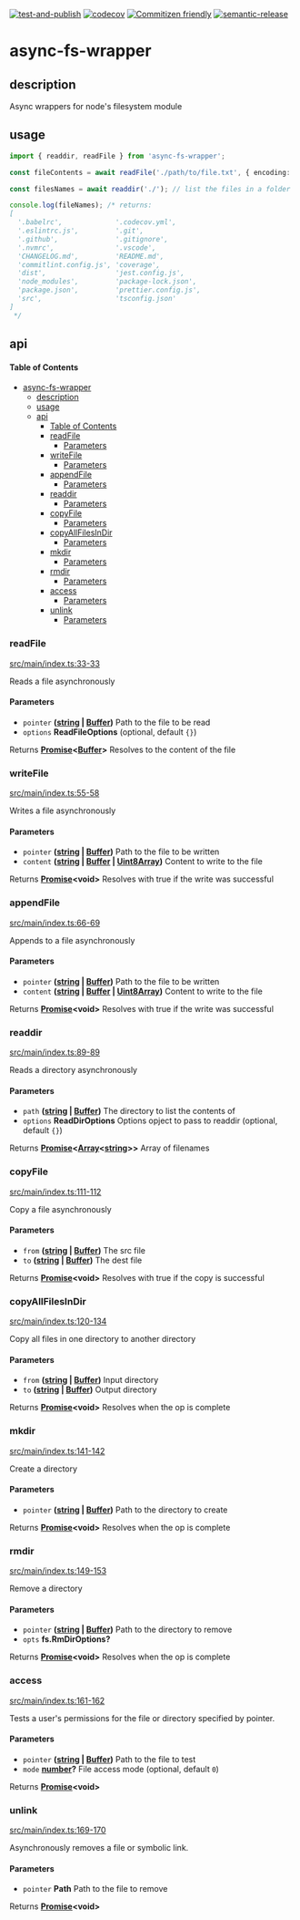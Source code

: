 [![test-and-publish](https://github.com/bbeesley/async-fs/actions/workflows/test-and-publish.yml/badge.svg)](https://github.com/bbeesley/async-fs/actions/workflows/test-and-publish.yml) [![codecov](https://codecov.io/gh/bbeesley/async-fs/branch/master/graph/badge.svg)](https://codecov.io/gh/bbeesley/async-fs) [![Commitizen friendly](https://img.shields.io/badge/commitizen-friendly-brightgreen.svg)](http://commitizen.github.io/cz-cli/) [![semantic-release](https://img.shields.io/badge/%20%20%F0%9F%93%A6%F0%9F%9A%80-semantic--release-e10079.svg)](https://github.com/semantic-release/semantic-release)

# async-fs-wrapper

## description

Async wrappers for node's filesystem module

## usage

```typescript
import { readdir, readFile } from 'async-fs-wrapper';

const fileContents = await readFile('./path/to/file.txt', { encoding: 'utf8' }); // get the content of a file

const filesNames = await readdir('./'); // list the files in a folder

console.log(fileNames); /* returns:
[
  '.babelrc',             '.codecov.yml',
  '.eslintrc.js',         '.git',
  '.github',              '.gitignore',
  '.nvmrc',               '.vscode',
  'CHANGELOG.md',         'README.md',
  'commitlint.config.js', 'coverage',
  'dist',                 'jest.config.js',
  'node_modules',         'package-lock.json',
  'package.json',         'prettier.config.js',
  'src',                  'tsconfig.json'
]
 */
```

## api

<!-- Generated by documentation.js. Update this documentation by updating the source code. -->

#### Table of Contents

- [async-fs-wrapper](#async-fs-wrapper)
  - [description](#description)
  - [usage](#usage)
  - [api](#api)
      - [Table of Contents](#table-of-contents)
    - [readFile](#readfile)
      - [Parameters](#parameters)
    - [writeFile](#writefile)
      - [Parameters](#parameters-1)
    - [appendFile](#appendfile)
      - [Parameters](#parameters-2)
    - [readdir](#readdir)
      - [Parameters](#parameters-3)
    - [copyFile](#copyfile)
      - [Parameters](#parameters-4)
    - [copyAllFilesInDir](#copyallfilesindir)
      - [Parameters](#parameters-5)
    - [mkdir](#mkdir)
      - [Parameters](#parameters-6)
    - [rmdir](#rmdir)
      - [Parameters](#parameters-7)
    - [access](#access)
      - [Parameters](#parameters-8)
    - [unlink](#unlink)
      - [Parameters](#parameters-9)

### readFile

[src/main/index.ts:33-33](https://github.com/bbeesley/async-fs/blob/6ba2a23e957fbda23a753aaed7382e0fdc12671f/src/main/index.ts#L33-L33 "Source code on GitHub")

Reads a file asynchronously

#### Parameters

*   `pointer` **([string](https://developer.mozilla.org/docs/Web/JavaScript/Reference/Global_Objects/String) | [Buffer](https://nodejs.org/api/buffer.html))** Path to the file to be read
*   `options` **ReadFileOptions**  (optional, default `{}`)

Returns **[Promise](https://developer.mozilla.org/docs/Web/JavaScript/Reference/Global_Objects/Promise)<[Buffer](https://nodejs.org/api/buffer.html)>** Resolves to the content of the file

### writeFile

[src/main/index.ts:55-58](https://github.com/bbeesley/async-fs/blob/6ba2a23e957fbda23a753aaed7382e0fdc12671f/src/main/index.ts#L55-L58 "Source code on GitHub")

Writes a file asynchronously

#### Parameters

*   `pointer` **([string](https://developer.mozilla.org/docs/Web/JavaScript/Reference/Global_Objects/String) | [Buffer](https://nodejs.org/api/buffer.html))** Path to the file to be written
*   `content` **([string](https://developer.mozilla.org/docs/Web/JavaScript/Reference/Global_Objects/String) | [Buffer](https://nodejs.org/api/buffer.html) | [Uint8Array](https://developer.mozilla.org/docs/Web/JavaScript/Reference/Global_Objects/Uint8Array))** Content to write to the file

Returns **[Promise](https://developer.mozilla.org/docs/Web/JavaScript/Reference/Global_Objects/Promise)\<void>** Resolves with true if the write was successful

### appendFile

[src/main/index.ts:66-69](https://github.com/bbeesley/async-fs/blob/6ba2a23e957fbda23a753aaed7382e0fdc12671f/src/main/index.ts#L66-L69 "Source code on GitHub")

Appends to a file asynchronously

#### Parameters

*   `pointer` **([string](https://developer.mozilla.org/docs/Web/JavaScript/Reference/Global_Objects/String) | [Buffer](https://nodejs.org/api/buffer.html))** Path to the file to be written
*   `content` **([string](https://developer.mozilla.org/docs/Web/JavaScript/Reference/Global_Objects/String) | [Buffer](https://nodejs.org/api/buffer.html) | [Uint8Array](https://developer.mozilla.org/docs/Web/JavaScript/Reference/Global_Objects/Uint8Array))** Content to write to the file

Returns **[Promise](https://developer.mozilla.org/docs/Web/JavaScript/Reference/Global_Objects/Promise)\<void>** Resolves with true if the write was successful

### readdir

[src/main/index.ts:89-89](https://github.com/bbeesley/async-fs/blob/6ba2a23e957fbda23a753aaed7382e0fdc12671f/src/main/index.ts#L89-L89 "Source code on GitHub")

Reads a directory asynchronously

#### Parameters

*   `path` **([string](https://developer.mozilla.org/docs/Web/JavaScript/Reference/Global_Objects/String) | [Buffer](https://nodejs.org/api/buffer.html))** The directory to list the contents of
*   `options` **ReadDirOptions** Options opject to pass to readdir (optional, default `{}`)

Returns **[Promise](https://developer.mozilla.org/docs/Web/JavaScript/Reference/Global_Objects/Promise)<[Array](https://developer.mozilla.org/docs/Web/JavaScript/Reference/Global_Objects/Array)<[string](https://developer.mozilla.org/docs/Web/JavaScript/Reference/Global_Objects/String)>>** Array of filenames

### copyFile

[src/main/index.ts:111-112](https://github.com/bbeesley/async-fs/blob/6ba2a23e957fbda23a753aaed7382e0fdc12671f/src/main/index.ts#L111-L112 "Source code on GitHub")

Copy a file asynchronously

#### Parameters

*   `from` **([string](https://developer.mozilla.org/docs/Web/JavaScript/Reference/Global_Objects/String) | [Buffer](https://nodejs.org/api/buffer.html))** The src file
*   `to` **([string](https://developer.mozilla.org/docs/Web/JavaScript/Reference/Global_Objects/String) | [Buffer](https://nodejs.org/api/buffer.html))** The dest file

Returns **[Promise](https://developer.mozilla.org/docs/Web/JavaScript/Reference/Global_Objects/Promise)\<void>** Resolves with true if the copy is successful

### copyAllFilesInDir

[src/main/index.ts:120-134](https://github.com/bbeesley/async-fs/blob/6ba2a23e957fbda23a753aaed7382e0fdc12671f/src/main/index.ts#L120-L134 "Source code on GitHub")

Copy all files in one directory to another directory

#### Parameters

*   `from` **([string](https://developer.mozilla.org/docs/Web/JavaScript/Reference/Global_Objects/String) | [Buffer](https://nodejs.org/api/buffer.html))** Input directory
*   `to` **([string](https://developer.mozilla.org/docs/Web/JavaScript/Reference/Global_Objects/String) | [Buffer](https://nodejs.org/api/buffer.html))** Output directory

Returns **[Promise](https://developer.mozilla.org/docs/Web/JavaScript/Reference/Global_Objects/Promise)\<void>** Resolves when the op is complete

### mkdir

[src/main/index.ts:141-142](https://github.com/bbeesley/async-fs/blob/6ba2a23e957fbda23a753aaed7382e0fdc12671f/src/main/index.ts#L141-L142 "Source code on GitHub")

Create a directory

#### Parameters

*   `pointer` **([string](https://developer.mozilla.org/docs/Web/JavaScript/Reference/Global_Objects/String) | [Buffer](https://nodejs.org/api/buffer.html))** Path to the directory to create

Returns **[Promise](https://developer.mozilla.org/docs/Web/JavaScript/Reference/Global_Objects/Promise)\<void>** Resolves when the op is complete

### rmdir

[src/main/index.ts:149-153](https://github.com/bbeesley/async-fs/blob/6ba2a23e957fbda23a753aaed7382e0fdc12671f/src/main/index.ts#L149-L153 "Source code on GitHub")

Remove a directory

#### Parameters

*   `pointer` **([string](https://developer.mozilla.org/docs/Web/JavaScript/Reference/Global_Objects/String) | [Buffer](https://nodejs.org/api/buffer.html))** Path to the directory to remove
*   `opts` **fs.RmDirOptions?** 

Returns **[Promise](https://developer.mozilla.org/docs/Web/JavaScript/Reference/Global_Objects/Promise)\<void>** Resolves when the op is complete

### access

[src/main/index.ts:161-162](https://github.com/bbeesley/async-fs/blob/6ba2a23e957fbda23a753aaed7382e0fdc12671f/src/main/index.ts#L161-L162 "Source code on GitHub")

Tests a user's permissions for the file or directory specified by pointer.

#### Parameters

*   `pointer` **([string](https://developer.mozilla.org/docs/Web/JavaScript/Reference/Global_Objects/String) | [Buffer](https://nodejs.org/api/buffer.html))** Path to the file to test
*   `mode` **[number](https://developer.mozilla.org/docs/Web/JavaScript/Reference/Global_Objects/Number)?** File access mode (optional, default `0`)

Returns **[Promise](https://developer.mozilla.org/docs/Web/JavaScript/Reference/Global_Objects/Promise)\<void>** 

### unlink

[src/main/index.ts:169-170](https://github.com/bbeesley/async-fs/blob/6ba2a23e957fbda23a753aaed7382e0fdc12671f/src/main/index.ts#L169-L170 "Source code on GitHub")

Asynchronously removes a file or symbolic link.

#### Parameters

*   `pointer` **Path** Path to the file to remove

Returns **[Promise](https://developer.mozilla.org/docs/Web/JavaScript/Reference/Global_Objects/Promise)\<void>** 
